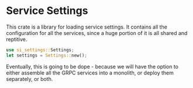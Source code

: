 # Service Settings

This crate is a library for loading service settings. It contains all the
configuration for all the services, since a huge portion of it is all shared
and reptitive.

```rust
use si_settings::Settings;
let settings = Settings::new();
```

Eventually, this is going to be dope - because we will have the option to
either assemble all the GRPC services into a monolith, or deploy them
separately, or both.
